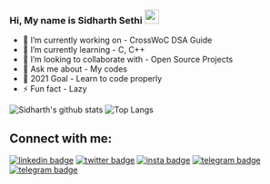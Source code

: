 ### Hi, My name is Sidharth Sethi <img src="https://media.giphy.com/media/hvRJCLFzcasrR4ia7z/giphy.gif" width="25px">

- 🔭 I’m currently working on - CrossWoC DSA Guide
- 🌱 I’m currently learning - C, C++
- 👯 I’m looking to collaborate with - Open Source Projects
- 💬 Ask me about - My codes
- 🥅 2021 Goal - Learn to code properly
- ⚡ Fun fact - Lazy


![Sidharth's github stats](https://github-readme-stats.vercel.app/api?username=TechSpiritSS&count_private=true&include_all_commits=true&theme=onedark&show_icons=true)
![Top Langs](https://github-readme-stats.vercel.app/api/top-langs/?username=TechSpiritSS&layout=compact&theme=onedark)


## Connect with me:
[![linkedin badge](https://img.shields.io/badge/Sidharth_Sethi-30302f?style=flat&logo=linkedin)](https://www.linkedin.com/in/sidharthsethiss)
[![twitter badge](https://img.shields.io/badge/TechSpiritSS-30302f?style=flat&logo=twitter)](https://twitter.com/TechSpiritSS)
[![insta badge](https://img.shields.io/badge/TechSpiritSS-30302f?style=flat&logo=instagram)](https://instagram.com/TechSpiritSS)
[![telegram badge](https://img.shields.io/badge/TechSpiritSS-30302f?style=flat&logo=telegram)](https://t.me/TechSpiritSS)
[![telegram badge](https://img.shields.io/badge/TechSpiritSS-30302f?style=flat&logo=telegram)](https://mailto:sidharthclashofclans@gmail.com)
